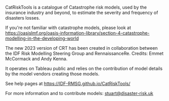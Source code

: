 CatRiskTools is a catalogue of Catastrophe risk models, used by the insurance industry and beyond, to estimate the severity and frequency of disasters losses.

If you're not familiar with catastrophe models, please look at https://oasislmf.org/oasis-information-library/section-4-catastrophe-modelling-in-the-developing-world

The new 2023 version of CRT has been created in collaboration between the IDF Risk Modelling Steering Group and RennaissanceRe. Credits: Emmet McCormack and Andy Kenna.

It operates on Tableau public and relies on the contribution of model details by the model vendors creating those models.

See help pages at https://IDF-RMSG.github.io/CatRiskTools/

For more information and to contribute models: stuart@disaster-risk.uk
